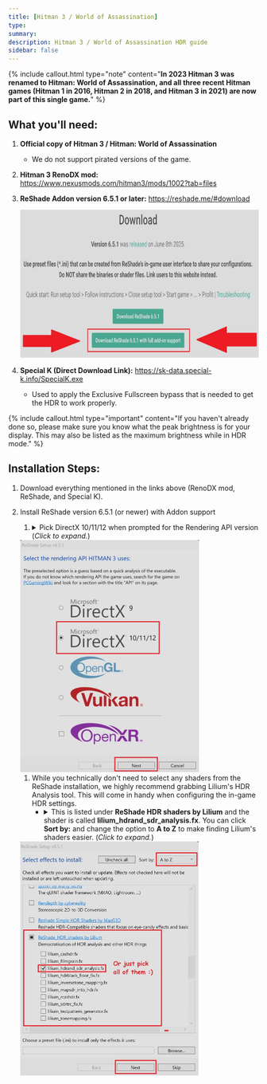 ```yaml
---
title: [Hitman 3 / World of Assassination]
type: 
summary:
description: Hitman 3 / World of Assassination HDR guide
sidebar: false
---
```


{% include callout.html type="note" content="<b>In 2023 Hitman 3 was renamed to Hitman: World of Assassination, and all three recent Hitman games (Hitman 1 in 2016, Hitman 2 in 2018, and Hitman 3 in 2021) are now part of this single game.</b>" %}

## What you'll need:

1. **Official copy of Hitman 3 / Hitman: World of Assassination**
	- We do not support pirated versions of the game.	
1. **Hitman 3 RenoDX mod:** <https://www.nexusmods.com/hitman3/mods/1002?tab=files>
1. **ReShade Addon version 6.5.1 or later:** <https://reshade.me/#download>

	<img src="https://github.com/CreepySasquatch/CreepyHDR/blob/main/images/Guide-Generic-Images/Download%20ReShade.jpg?raw=true" title="ReShade Download Page" style="width:744px;height:297px;"/>
	
1. **Special K (Direct Download Link):** <https://sk-data.special-k.info/SpecialK.exe>
	- Used to apply the Exclusive Fullscreen bypass that is needed to get the HDR to work properly.
	

{% include callout.html type="important" content="If you haven't already done so, please make sure you know what the peak brightness is for your display.  This may also be listed as the maximum brightness while in HDR mode." %}


## Installation Steps:

1. Download everything mentioned in the links above (RenoDX mod, ReShade, and Special K).
1. Install ReShade version 6.5.1 (or newer) with Addon support
	1. <details><summary>Pick DirectX 10/11/12 when prompted for the Rendering API version (<i>Click to expand.</i>)</summary> 
	<img src="https://github.com/CreepySasquatch/CreepyHDR/blob/main/images/Hitman3/ReShade%20DirectX.jpg?raw=true" title="Hitman3 DirectX" style="width:360px;height:466px;"/>
	
	1. While you technically don't need to select any shaders from the ReShade installation, we highly recommend grabbing Lilium's HDR Analysis tool.  This will come in handy when configuring the in-game HDR settings.  
		- <details><summary>This is listed under <b>ReShade HDR shaders by Lilium</b> and the shader is called <b>lilium_hdrand_sdr_analysis.fx</b>. You can click <b>Sort by:</b> and change the option to <b>A to Z</b> to make finding Lilium's shaders easier. (<i>Click to expand.</i>)</summary>		
	<img src="https://github.com/CreepySasquatch/CreepyHDR/blob/main/images/Guide-Generic-Images/ReShade-Lilium-Shaders.jpg?raw=true" title="Lilium Shaders" style="width:359px;height:470px;"/>

	
	
